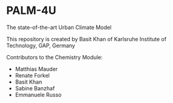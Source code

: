 # PALM-4U

The state-of-the-art Urban Climate Model

This repository is created by Basit Khan of Karlsruhe Institute of Technology, GAP, Germany

Contributors to the Chemistry Module:

 - Matthias Mauder
 - Renate Forkel
 - Basit Khan
 - Sabine Banzhaf
 - Emmanuele Russo

